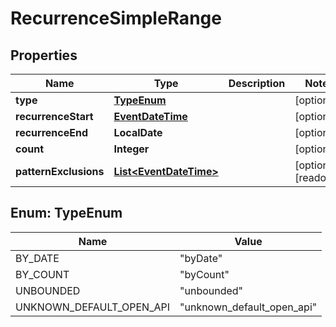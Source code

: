 

# RecurrenceSimpleRange


## Properties

| Name | Type | Description | Notes |
|------------ | ------------- | ------------- | -------------|
|**type** | [**TypeEnum**](#TypeEnum) |  |  [optional] |
|**recurrenceStart** | [**EventDateTime**](EventDateTime.md) |  |  [optional] |
|**recurrenceEnd** | **LocalDate** |  |  [optional] |
|**count** | **Integer** |  |  [optional] |
|**patternExclusions** | [**List&lt;EventDateTime&gt;**](EventDateTime.md) |  |  [optional] [readonly] |



## Enum: TypeEnum

| Name | Value |
|---- | -----|
| BY_DATE | &quot;byDate&quot; |
| BY_COUNT | &quot;byCount&quot; |
| UNBOUNDED | &quot;unbounded&quot; |
| UNKNOWN_DEFAULT_OPEN_API | &quot;unknown_default_open_api&quot; |




